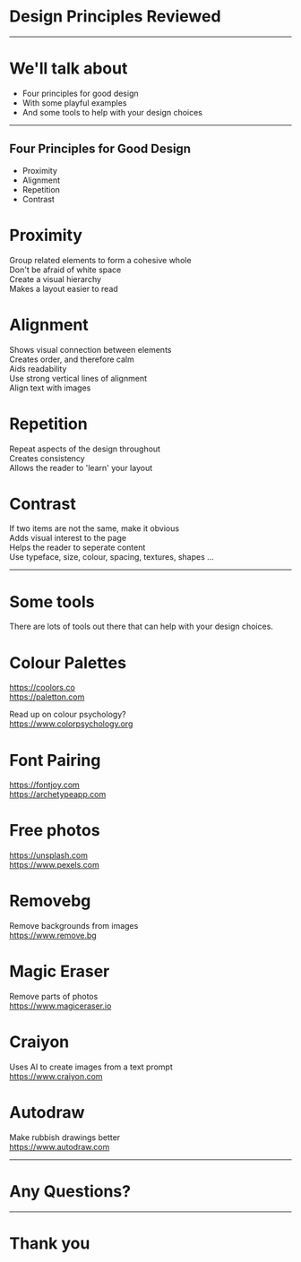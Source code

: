 # Design Principles Reviewed

---

# We'll talk about

* Four principles for good design
* With some playful examples
* And some tools to help with your design choices

---

## Four Principles for Good Design

* Proximity
* Alignment
* Repetition
* Contrast



# Proximity

Group related elements to form a cohesive whole  
Don't be afraid of white space  
Create a visual hierarchy  
Makes a layout easier to read  



# Alignment  

Shows visual connection between elements  
Creates order, and therefore calm  
Aids readability  
Use strong vertical lines of alignment  
Align text with images  



# Repetition  

Repeat aspects of the design throughout  
Creates consistency  
Allows the reader to 'learn' your layout  



# Contrast  

If two items are not the same, make it obvious  
Adds visual interest to the page  
Helps the reader to seperate content  
Use typeface, size, colour, spacing, textures, shapes ...

---

# Some tools

There are lots of tools out there that can help with your design choices. 


# Colour Palettes

<https://coolors.co>  
<https://paletton.com>  

Read up on colour psychology?  
<https://www.colorpsychology.org>


# Font Pairing

<https://fontjoy.com>  
<https://archetypeapp.com> 


# Free photos

<https://unsplash.com>  
<https://www.pexels.com>


# Removebg

Remove backgrounds from images  
<https://www.remove.bg>


# Magic Eraser

Remove parts of photos  
<https://www.magiceraser.io>


# Craiyon 

Uses AI to create images from a text prompt  
<https://www.craiyon.com>


# Autodraw

Make rubbish drawings better  
<https://www.autodraw.com>

---

# Any Questions?

---

# Thank you




